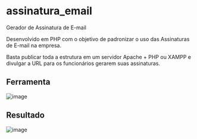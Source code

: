 # assinatura_email
Gerador de Assinatura de E-mail

Desenvolvido em PHP com o objetivo de padronizar o uso das Assinaturas de E-mail na empresa.

Basta publicar toda a estrutura em um servidor Apache + PHP ou XAMPP e divulgar a URL para os funcionários gerarem suas assinaturas.

## Ferramenta
![image](https://github.com/wwwmhcom/assinatura_email/blob/master/imagens/s2.jpg?raw=true)

## Resultado
![image](https://github.com/wwwmhcom/assinatura_email/blob/master/imagens/s6.jpg?raw=true)

